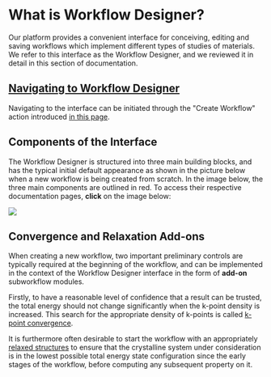 # What is Workflow Designer?

 Our platform provides a convenient interface for conceiving, editing and saving workflows which implement different types of studies of materials. We refer to this interface as the Workflow Designer, and we reviewed it in detail in this section of documentation. 

## [Navigating to Workflow Designer](../entities-general/actions/create.md)

Navigating to the interface can be initiated through the "Create Workflow" action introduced [in this page](../entities-general/actions/create.md). 
 
## Components of the Interface

The Workflow Designer is structured into three main building blocks, and has the typical initial default appearance as shown in the picture below when a new workflow is being created from scratch. In the image below, the three main components are outlined in red. To access their respective documentation pages, **click** on the image below:

<img src="/images/workflow-designer/workflow-designer/workflow-designer-initial.png" usemap="#mapname">

<map name="mapname">
    <area shape="rect" coords="0,91,190,512" href="/workflow-designer/sidebar/">
    <area shape="rect" coords="190,91,754,512" href="/workflow-designer/subworkflow-editor/intro/">
    <area shape="rect" coords="0,28,754,91" href="/workflow-designer/header-menu">
</map>

## Convergence and Relaxation Add-ons

When creating a new workflow, two important preliminary controls are typically required at the beginning of the workflow, and can be implemented in the context of the Workflow Designer interface in the form of **add-on** subworkflow modules.

Firstly, to have a reasonable level of confidence that a result can be trusted, the total energy should not change significantly when the k-point density is increased.  This search for the appropriate density of k-points is called [k-point convergence](../workflows/addons/convergence-algorithms.md).

It is furthermore often desirable to start the workflow with an appropriately [relaxed structures](../workflows/addons/structural-relaxation.md) to ensure that the crystalline system under consideration is in the lowest possible total energy state configuration since the early stages of the workflow, before computing any subsequent property on it.

